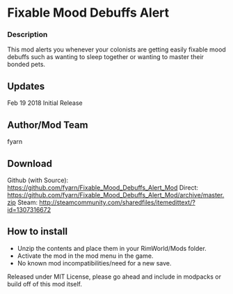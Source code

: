 # Fixable Mood Debuffs Alert

### Description
This mod alerts you whenever your colonists are getting easily fixable mood debuffs such as wanting to sleep together or wanting to master their bonded pets.

## Updates
Feb 19 2018
Initial Release

## Author/Mod Team
fyarn

## Download
Github (with Source): https://github.com/fyarn/Fixable_Mood_Debuffs_Alert_Mod
Direct: https://github.com/fyarn/Fixable_Mood_Debuffs_Alert_Mod/archive/master.zip
Steam: http://steamcommunity.com/sharedfiles/itemedittext/?id=1307316672

## How to install
- Unzip the contents and place them in your RimWorld/Mods folder.
- Activate the mod in the mod menu in the game.
- No known mod incompatibilities/need for a new save.

Released under MIT License, please go ahead and include in modpacks or build off of this mod itself.

